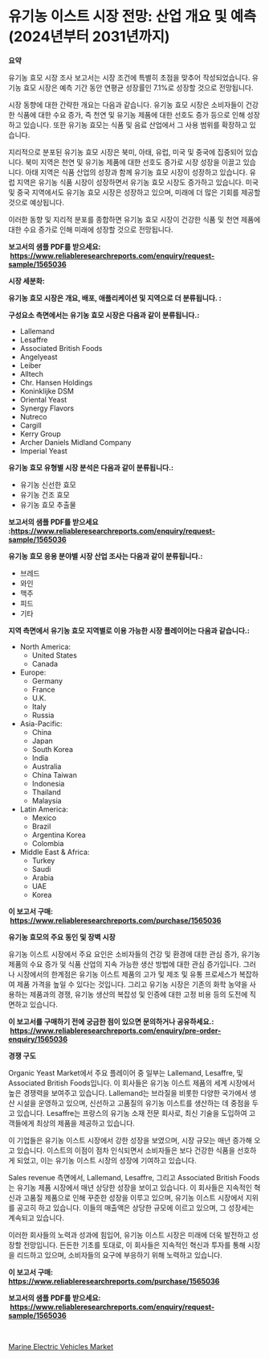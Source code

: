 <p><h1>유기농 이스트 시장 전망: 산업 개요 및 예측 (2024년부터 2031년까지)</h1></p><p><strong>요약</strong></p>
<p><p>유기농 효모 시장 조사 보고서는 시장 조건에 특별히 초점을 맞추어 작성되었습니다. 유기농 효모 시장은 예측 기간 동안 연평균 성장률인 7.1%로 성장할 것으로 전망됩니다. </p><p>시장 동향에 대한 간략한 개요는 다음과 같습니다. 유기농 효모 시장은 소비자들이 건강한 식품에 대한 수요 증가, 즉 천연 및 유기농 제품에 대한 선호도 증가 등으로 인해 성장하고 있습니다. 또한 유기농 효모는 식품 및 음료 산업에서 그 사용 범위를 확장하고 있습니다.</p><p>지리적으로 분포된 유기농 효모 시장은 북미, 아태, 유럽, 미국 및 중국에 집중되어 있습니다. 북미 지역은 천연 및 유기농 제품에 대한 선호도 증가로 시장 성장을 이끌고 있습니다. 아태 지역은 식품 산업의 성장과 함께 유기농 효모 시장이 성장하고 있습니다. 유럽 지역은 유기농 식품 시장이 성장하면서 유기농 효모 시장도 증가하고 있습니다. 미국 및 중국 지역에서도 유기농 효모 시장은 성장하고 있으며, 미래에 더 많은 기회를 제공할 것으로 예상됩니다.</p><p>이러한 동향 및 지리적 분포를 종합하면 유기농 효모 시장이 건강한 식품 및 천연 제품에 대한 수요 증가로 인해 미래에 성장할 것으로 전망됩니다.</p></p>
<p><strong>보고서의 샘플 PDF를 받으세요: &nbsp;<a href="https://www.reliableresearchreports.com/enquiry/request-sample/1565036">https://www.reliableresearchreports.com/enquiry/request-sample/1565036</a></strong></p>
<p><strong>시장 세분화:</strong></p>
<p><strong> 유기농 효모 시장은 개요, 배포, 애플리케이션 및 지역으로 더 분류됩니다. :</strong></p>
<p><strong>구성요소 측면에서는 유기농 효모 시장은 다음과 같이 분류됩니다.:</strong></p>
<p><ul><li>Lallemand</li><li>Lesaffre</li><li>Associated British Foods</li><li>Angelyeast</li><li>Leiber</li><li>Alltech</li><li>Chr. Hansen Holdings</li><li>Koninklijke DSM</li><li>Oriental Yeast</li><li>Synergy Flavors</li><li>Nutreco</li><li>Cargill</li><li>Kerry Group</li><li>Archer Daniels Midland Company</li><li>Imperial Yeast</li></ul></p>
<p><strong> 유기농 효모 유형별 시장 분석은 다음과 같이 분류됩니다.:</strong></p>
<p><ul><li>유기농 신선한 효모</li><li>유기농 건조 효모</li><li>유기농 효모 추출물</li></ul></p>
<p><strong>보고서의 샘플 PDF를 받으세요 :<a href="https://www.reliableresearchreports.com/enquiry/request-sample/1565036">https://www.reliableresearchreports.com/enquiry/request-sample/1565036</a></strong></p>
<p><strong> 유기농 효모 응용 분야별 시장 산업 조사는 다음과 같이 분류됩니다.:</strong></p>
<p><ul><li>브레드</li><li>와인</li><li>맥주</li><li>피드</li><li>기타</li></ul></p>
<p><strong>지역 측면에서 유기농 효모 지역별로 이용 가능한 시장 플레이어는 다음과 같습니다.:</strong></p>
<p><ul>
    <li>
        North America:
        <ul>
            <li>United States</li>
            <li>Canada</li>
        </ul>
    </li>
    <li>
        Europe:
        <ul>
            <li>Germany</li>
            <li>France</li>
            <li>U.K.</li>
            <li>Italy</li>
            <li>Russia</li>
        </ul>
    </li>
    <li>
        Asia-Pacific:
        <ul>
            <li>China</li>
            <li>Japan</li>
            <li>South Korea</li>
            <li>India</li>
            <li>Australia</li>
            <li>China Taiwan</li>
            <li>Indonesia</li>
            <li>Thailand</li>
            <li>Malaysia</li>
        </ul>
    </li>
    <li>
        Latin America:
        <ul>
            <li>Mexico</li>
            <li>Brazil</li>
            <li>Argentina Korea</li>
            <li>Colombia</li>
        </ul>
    </li>
    <li>
        Middle East & Africa:
        <ul>
            <li>Turkey</li>
            <li>Saudi</li>
            <li>Arabia</li>
            <li>UAE</li>
            <li>Korea</li>
        </ul>
    </li>
    </ul></p>
<p><strong>이 보고서 구매: &nbsp;<a href="https://www.reliableresearchreports.com/purchase/1565036">https://www.reliableresearchreports.com/purchase/1565036</a></strong></p>
<p><strong>유기농 효모의 주요 동인 및 장벽 시장</strong></p>
<p><p>유기농 이스트 시장에서 주요 요인은 소비자들의 건강 및 환경에 대한 관심 증가, 유기농 제품의 수요 증가 및 식품 산업의 지속 가능한 생산 방법에 대한 관심 증가입니다. 그러나 시장에서의 한계점은 유기농 이스트 제품의 고가 및 제조 및 유통 프로세스가 복잡하여 제품 가격을 높일 수 있다는 것입니다. 그리고 유기농 시장은 기존의 화학 농약을 사용하는 제품과의 경쟁, 유기농 생산의 복잡성 및 인증에 대한 고정 비용 등의 도전에 직면하고 있습니다.</p></p>
<p><strong>이 보고서를 구매하기 전에 궁금한 점이 있으면 문의하거나 공유하세요.: &nbsp;<a href="https://www.reliableresearchreports.com/enquiry/pre-order-enquiry/1565036">https://www.reliableresearchreports.com/enquiry/pre-order-enquiry/1565036</a></strong></p>
<p><strong>경쟁 구도</strong></p>
<p><p>Organic Yeast Market에서 주요 플레이어 중 일부는 Lallemand, Lesaffre, 및 Associated British Foods입니다. 이 회사들은 유기농 이스트 제품의 세계 시장에서 높은 경쟁력을 보여주고 있습니다. Lallemand는 브라질을 비롯한 다양한 국가에서 생산 시설을 운영하고 있으며, 신선하고 고품질의 유기농 이스트를 생산하는 데 중점을 두고 있습니다. Lesaffre는 프랑스의 유기농 소재 전문 회사로, 최신 기술을 도입하여 고객들에게 최상의 제품을 제공하고 있습니다.</p><p>이 기업들은 유기농 이스트 시장에서 강한 성장을 보였으며, 시장 규모는 매년 증가해 오고 있습니다. 이스트의 이점이 점차 인식되면서 소비자들은 보다 건강한 식품을 선호하게 되었고, 이는 유기농 이스트 시장의 성장에 기여하고 있습니다.</p><p>Sales revenue 측면에서, Lallemand, Lesaffre, 그리고 Associated British Foods는 유기농 제품 시장에서 매년 상당한 성장을 보이고 있습니다. 이 회사들은 지속적인 혁신과 고품질 제품으로 인해 꾸준한 성장을 이루고 있으며, 유기농 이스트 시장에서 지위를 공고히 하고 있습니다. 이들의 매출액은 상당한 규모에 이르고 있으며, 그 성장세는 계속되고 있습니다.</p><p>이러한 회사들의 노력과 성과에 힘입어, 유기농 이스트 시장은 미래에 더욱 발전하고 성장할 전망입니다. 든든한 기초를 토대로, 이 회사들은 지속적인 혁신과 투자를 통해 시장을 리드하고 있으며, 소비자들의 요구에 부응하기 위해 노력하고 있습니다.</p></p>
<p><strong>이 보고서 구매: &nbsp; <a href="https://www.reliableresearchreports.com/purchase/1565036">https://www.reliableresearchreports.com/purchase/1565036</a></strong></p>
<p><strong>보고서의 샘플 PDF를 받으세요: &nbsp;<a href="https://www.reliableresearchreports.com/enquiry/request-sample/1565036">https://www.reliableresearchreports.com/enquiry/request-sample/1565036</a></strong><strong></strong></p>
<p>&nbsp;</p>
<p><p><a href="https://lydian-appliance-61d.notion.site/Marine-Electric-Vehicles-Market-Research-Report-Unlocks-Analysis-on-the-Market-Financial-Status-Mar-74223c3820944d5d8d98f67f4ffeb444">Marine Electric Vehicles Market</a></p></p>